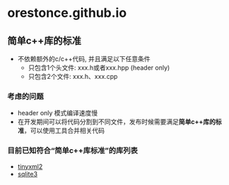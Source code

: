 # orestonce.github.io

## 简单c++库的标准
* 不依赖额外的c/c++代码, 并且满足以下任意条件
  * 只包含1个头文件: xxx.h或者xxx.hpp (header only)
  * 只包含2个文件: xxx.h、xxx.cpp
### 考虑的问题
* header only 模式编译速度慢
* 在开发期间可以将代码分割到不同文件，发布时候需要满足**简单c++库的标准**，可以使用工具合并相关代码
### 目前已知符合“简单c++库标准”的库列表
* [tinyxml2](https://github.com/leethomason/tinyxml2)
* [sqlite3](https://www.sqlite.org/index.html)
